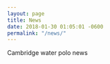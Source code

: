 ```yaml
---
layout: page
title: News
date: 2018-01-30 01:05:01 -0600
permalink: "/news/"
---
```


Cambridge water polo news
